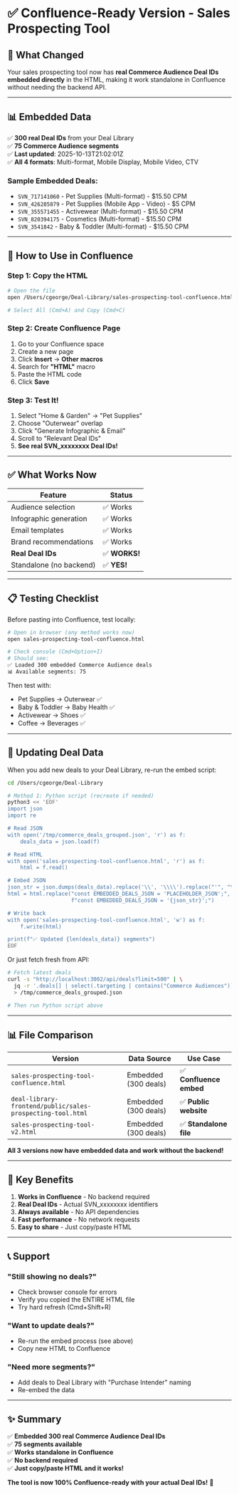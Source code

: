 # ✅ Confluence-Ready Version - Sales Prospecting Tool

## 🎯 **What Changed**

Your sales prospecting tool now has **real Commerce Audience Deal IDs embedded directly** in the HTML, making it work standalone in Confluence without needing the backend API.

---

## 📊 **Embedded Data**

✅ **300 real Deal IDs** from your Deal Library  
✅ **75 Commerce Audience segments**  
✅ **Last updated**: 2025-10-13T21:02:01Z  
✅ **All 4 formats**: Multi-format, Mobile Display, Mobile Video, CTV  

### **Sample Embedded Deals:**
- `SVN_717141060` - Pet Supplies (Multi-format) - $15.50 CPM
- `SVN_426285879` - Pet Supplies (Mobile App - Video) - $5 CPM
- `SVN_355571455` - Activewear (Multi-format) - $15.50 CPM
- `SVN_820394175` - Cosmetics (Multi-format) - $15.50 CPM
- `SVN_3541842` - Baby & Toddler (Multi-format) - $15.50 CPM

---

## 🚀 **How to Use in Confluence**

### **Step 1: Copy the HTML**
```bash
# Open the file
open /Users/cgeorge/Deal-Library/sales-prospecting-tool-confluence.html

# Select All (Cmd+A) and Copy (Cmd+C)
```

### **Step 2: Create Confluence Page**
1. Go to your Confluence space
2. Create a new page
3. Click **Insert** → **Other macros**
4. Search for **"HTML"** macro
5. Paste the HTML code
6. Click **Save**

### **Step 3: Test It!**
1. Select "Home & Garden" → "Pet Supplies"
2. Choose "Outerwear" overlap
3. Click "Generate Infographic & Email"
4. Scroll to "Relevant Deal IDs"
5. **See real SVN_xxxxxxxx Deal IDs!**

---

## ✅ **What Works Now**

| **Feature** | **Status** |
|-------------|------------|
| Audience selection | ✅ Works |
| Infographic generation | ✅ Works |
| Email templates | ✅ Works |
| Brand recommendations | ✅ Works |
| **Real Deal IDs** | ✅ **WORKS!** |
| Standalone (no backend) | ✅ **YES!** |

---

## 📋 **Testing Checklist**

Before pasting into Confluence, test locally:

```bash
# Open in browser (any method works now)
open sales-prospecting-tool-confluence.html

# Check console (Cmd+Option+I)
# Should see:
✅ Loaded 300 embedded Commerce Audience deals
📊 Available segments: 75
```

Then test with:
- Pet Supplies → Outerwear ✅
- Baby & Toddler → Baby Health ✅
- Activewear → Shoes ✅
- Coffee → Beverages ✅

---

## 🔄 **Updating Deal Data**

When you add new deals to your Deal Library, re-run the embed script:

```bash
cd /Users/cgeorge/Deal-Library

# Method 1: Python script (recreate if needed)
python3 << 'EOF'
import json
import re

# Read JSON
with open('/tmp/commerce_deals_grouped.json', 'r') as f:
    deals_data = json.load(f)

# Read HTML
with open('sales-prospecting-tool-confluence.html', 'r') as f:
    html = f.read()

# Embed JSON
json_str = json.dumps(deals_data).replace('\\', '\\\\').replace("'", "\\'")
html = html.replace("const EMBEDDED_DEALS_JSON = 'PLACEHOLDER_JSON';", 
                    f"const EMBEDDED_DEALS_JSON = '{json_str}';")

# Write back
with open('sales-prospecting-tool-confluence.html', 'w') as f:
    f.write(html)

print(f"✅ Updated {len(deals_data)} segments")
EOF
```

Or just fetch fresh from API:

```bash
# Fetch latest deals
curl -s "http://localhost:3002/api/deals?limit=500" | \
  jq -r '.deals[] | select(.targeting | contains("Commerce Audiences")) | ...' \
  > /tmp/commerce_deals_grouped.json

# Then run Python script above
```

---

## 📊 **File Comparison**

| **Version** | **Data Source** | **Use Case** |
|-------------|-----------------|--------------|
| `sales-prospecting-tool-confluence.html` | Embedded (300 deals) | ✅ **Confluence embed** |
| `deal-library-frontend/public/sales-prospecting-tool.html` | Embedded (300 deals) | ✅ **Public website** |
| `sales-prospecting-tool-v2.html` | Embedded (300 deals) | ✅ **Standalone file** |

**All 3 versions now have embedded data and work without the backend!**

---

## 🎯 **Key Benefits**

1. **Works in Confluence** - No backend required
2. **Real Deal IDs** - Actual SVN_xxxxxxxx identifiers
3. **Always available** - No API dependencies
4. **Fast performance** - No network requests
5. **Easy to share** - Just copy/paste HTML

---

## 📞 **Support**

### **"Still showing no deals?"**
- Check browser console for errors
- Verify you copied the ENTIRE HTML file
- Try hard refresh (Cmd+Shift+R)

### **"Want to update deals?"**
- Re-run the embed process (see above)
- Copy new HTML to Confluence

### **"Need more segments?"**
- Add deals to Deal Library with "Purchase Intender" naming
- Re-embed the data

---

## ✨ **Summary**

✅ **Embedded 300 real Commerce Audience Deal IDs**  
✅ **75 segments available**  
✅ **Works standalone in Confluence**  
✅ **No backend required**  
✅ **Just copy/paste HTML and it works!**  

**The tool is now 100% Confluence-ready with your actual Deal IDs!** 🎉


